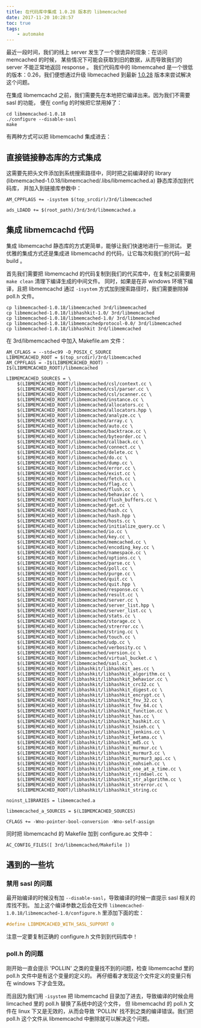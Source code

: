 ```yaml
---
title: 在代码库中集成 1.0.28 版本的 libmemcached
date: 2017-11-20 10:28:57
toc: true
tags:
    - automake
---
```


最近一段时间，我们的线上 server 发生了一个很诡异的现象：在访问 memcached 的时候，
某些情况下可能会获取到旧的数据，从而导致我们的 server 不能正常地返回 response 。
我们代码库中的 libmemcahed 是一个很低的版本：0.26，我们便想通过升级 libmecached 
到最新 [1.0.28](https://launchpad.net/libmemcached/+download) 版本来尝试解决这个问题。

<!--more-->

在集成 libmemcachd 之前，我们需要先在本地把它编译出来。因为我们不需要 sasl 的功能，
便在 config 的时候把它禁用掉了：

```shell
cd libmemcached-1.0.18
./configure --disable-sasl
make
```

有两种方式可以把 libmemcachd 集成进去：

## 直接链接静态库的方式集成

这需要先把头文件添加到系统搜索路径中，同时把之前编译好的 library (libmemcached-1.0.18/libmemcached/.libs/libmemcached.a) 静态库添加到代码库，
并加入到链接库参数中：

```automake
AM_CPPFLAGS += -isystem $(top_srcdir)/3rd/libmemcached

ads_LDADD += $(root_path)/3rd/3rd/libmemcached.a
```

## 集成 libmemcachd 代码

集成 libmemcachd 静态库的方式更简单，能够让我们快速地进行一些测试。
更优雅的集成方式还是集成进 libmemcachd 的代码，让它每次和我们的代码一起 build 。

首先我们需要把 libmemcachd 的代码复制到我们的代买库中，在复制之前需要用 `make clean` 清理下编译生成的中间文件。
同时，如果是在非 windows 环境下编译，且把 libmemcachd 通过 `-isystem` 方式加到搜索路径时，我们需要删除掉 poll.h 文件。

```shell
cp libmemcached-1.0.18/libmemcached 3rd/libmemcached
cp libmemcached-1.0.18/libhashkit-1.0/ 3rd/libmemcached
cp libmemcached-1.0.18/libmemcached-1.0/ 3rd/libmemcached
cp libmemcached-1.0.18/libmemcachedprotocol-0.0/ 3rd/libmemcached
cp libmemcached-1.0.18/libhashkit 3rd/libmemcached
```

在 3rd/libmemcached 中加入 Makefile.am 文件：

```automake
AM_CFLAGS = --std=c99 -D_POSIX_C_SOURCE
LIBMEMCACHED_ROOT = $(top_srcdir)/3rd/libmemcached
AM_CPPFLAGS = -I$(LIBMEMCACHED_ROOT) -I$(LIBMEMCACHED_ROOT)/libmemcached

LIBMEMCACHED_SOURCES = \
	$(LIBMEMCACHED_ROOT)/libmemcached/csl/context.cc \
	$(LIBMEMCACHED_ROOT)/libmemcached/csl/parser.cc \
	$(LIBMEMCACHED_ROOT)/libmemcached/csl/scanner.cc \
	$(LIBMEMCACHED_ROOT)/libmemcached/instance.cc \
	$(LIBMEMCACHED_ROOT)/libmemcached/allocators.cc \
	$(LIBMEMCACHED_ROOT)/libmemcached/allocators.hpp \
	$(LIBMEMCACHED_ROOT)/libmemcached/analyze.cc \
	$(LIBMEMCACHED_ROOT)/libmemcached/array.c \
	$(LIBMEMCACHED_ROOT)/libmemcached/auto.cc \
	$(LIBMEMCACHED_ROOT)/libmemcached/backtrace.cc \
	$(LIBMEMCACHED_ROOT)/libmemcached/byteorder.cc \
	$(LIBMEMCACHED_ROOT)/libmemcached/callback.cc \
	$(LIBMEMCACHED_ROOT)/libmemcached/connect.cc \
	$(LIBMEMCACHED_ROOT)/libmemcached/delete.cc \
	$(LIBMEMCACHED_ROOT)/libmemcached/do.cc \
	$(LIBMEMCACHED_ROOT)/libmemcached/dump.cc \
	$(LIBMEMCACHED_ROOT)/libmemcached/error.cc \
	$(LIBMEMCACHED_ROOT)/libmemcached/exist.cc \
	$(LIBMEMCACHED_ROOT)/libmemcached/fetch.cc \
	$(LIBMEMCACHED_ROOT)/libmemcached/flag.cc \
	$(LIBMEMCACHED_ROOT)/libmemcached/flush.cc \
	$(LIBMEMCACHED_ROOT)/libmemcached/behavior.cc \
	$(LIBMEMCACHED_ROOT)/libmemcached/flush_buffers.cc \
	$(LIBMEMCACHED_ROOT)/libmemcached/get.cc \
	$(LIBMEMCACHED_ROOT)/libmemcached/hash.cc \
	$(LIBMEMCACHED_ROOT)/libmemcached/hash.hpp \
	$(LIBMEMCACHED_ROOT)/libmemcached/hosts.cc \
	$(LIBMEMCACHED_ROOT)/libmemcached/initialize_query.cc \
	$(LIBMEMCACHED_ROOT)/libmemcached/io.cc \
	$(LIBMEMCACHED_ROOT)/libmemcached/key.cc \
	$(LIBMEMCACHED_ROOT)/libmemcached/memcached.cc \
	$(LIBMEMCACHED_ROOT)/libmemcached/encoding_key.cc \
	$(LIBMEMCACHED_ROOT)/libmemcached/namespace.cc \
	$(LIBMEMCACHED_ROOT)/libmemcached/options.cc \
	$(LIBMEMCACHED_ROOT)/libmemcached/parse.cc \
	$(LIBMEMCACHED_ROOT)/libmemcached/poll.cc \
	$(LIBMEMCACHED_ROOT)/libmemcached/purge.cc \
	$(LIBMEMCACHED_ROOT)/libmemcached/quit.cc \
	$(LIBMEMCACHED_ROOT)/libmemcached/quit.hpp \
	$(LIBMEMCACHED_ROOT)/libmemcached/response.cc \
	$(LIBMEMCACHED_ROOT)/libmemcached/result.cc \
	$(LIBMEMCACHED_ROOT)/libmemcached/server.cc \
	$(LIBMEMCACHED_ROOT)/libmemcached/server_list.hpp \
	$(LIBMEMCACHED_ROOT)/libmemcached/server_list.cc \
	$(LIBMEMCACHED_ROOT)/libmemcached/stats.cc \
	$(LIBMEMCACHED_ROOT)/libmemcached/storage.cc \
	$(LIBMEMCACHED_ROOT)/libmemcached/strerror.cc \
	$(LIBMEMCACHED_ROOT)/libmemcached/string.cc \
	$(LIBMEMCACHED_ROOT)/libmemcached/touch.cc \
	$(LIBMEMCACHED_ROOT)/libmemcached/udp.cc \
	$(LIBMEMCACHED_ROOT)/libmemcached/verbosity.cc \
	$(LIBMEMCACHED_ROOT)/libmemcached/version.cc \
	$(LIBMEMCACHED_ROOT)/libmemcached/virtual_bucket.c \
	$(LIBMEMCACHED_ROOT)/libmemcached/sasl.cc \
	$(LIBMEMCACHED_ROOT)/libhashkit/libhashkit_aes.cc \
	$(LIBMEMCACHED_ROOT)/libhashkit/libhashkit_algorithm.cc \
	$(LIBMEMCACHED_ROOT)/libhashkit/libhashkit_behavior.cc \
	$(LIBMEMCACHED_ROOT)/libhashkit/libhashkit_crc32.cc \
	$(LIBMEMCACHED_ROOT)/libhashkit/libhashkit_digest.cc \
	$(LIBMEMCACHED_ROOT)/libhashkit/libhashkit_encrypt.cc \
	$(LIBMEMCACHED_ROOT)/libhashkit/libhashkit_fnv_32.cc \
	$(LIBMEMCACHED_ROOT)/libhashkit/libhashkit_fnv_64.cc \
	$(LIBMEMCACHED_ROOT)/libhashkit/libhashkit_function.cc \
	$(LIBMEMCACHED_ROOT)/libhashkit/libhashkit_has.cc \
	$(LIBMEMCACHED_ROOT)/libhashkit/libhashkit_hashkit.cc \
	$(LIBMEMCACHED_ROOT)/libhashkit/libhashkit_hsieh.cc \
	$(LIBMEMCACHED_ROOT)/libhashkit/libhashkit_jenkins.cc \
	$(LIBMEMCACHED_ROOT)/libhashkit/libhashkit_ketama.cc \
	$(LIBMEMCACHED_ROOT)/libhashkit/libhashkit_md5.cc \
	$(LIBMEMCACHED_ROOT)/libhashkit/libhashkit_murmur.cc \
	$(LIBMEMCACHED_ROOT)/libhashkit/libhashkit_murmur3.cc \
	$(LIBMEMCACHED_ROOT)/libhashkit/libhashkit_murmur3_api.cc \
	$(LIBMEMCACHED_ROOT)/libhashkit/libhashkit_nohsieh.cc \
	$(LIBMEMCACHED_ROOT)/libhashkit/libhashkit_one_at_a_time.cc \
	$(LIBMEMCACHED_ROOT)/libhashkit/libhashkit_rijndael.cc \
	$(LIBMEMCACHED_ROOT)/libhashkit/libhashkit_str_algorithm.cc \
	$(LIBMEMCACHED_ROOT)/libhashkit/libhashkit_strerror.cc \
	$(LIBMEMCACHED_ROOT)/libhashkit/libhashkit_string.cc

noinst_LIBRARIES = libmemcached.a 

libmemcached_a_SOURCES = $(LIBMEMCACHED_SOURCES)

CFLAGS += -Wno-pointer-bool-conversion -Wno-self-assign
```

同时把 libmemcachd 的 Makefile 加到 configure.ac 文件中：

```config
AC_CONFIG_FILES([ 3rd/libmemcached/Makefile ])
```

## 遇到的一些坑

### 禁用 sasl 的问题

最开始编译的时候没有加 `--disable-sasl`，导致编译的时候一直提示 sasl 相关的库找不到。
加上这个编译参数之后会在文件 `libmemcached-1.0.18/libmemcached-1.0/configure.h` 里添加下面的宏：

```cpp
#define LIBMEMCACHED_WITH_SASL_SUPPORT 0
```

注意一定要复制正确的 configure.h 文件到到代码库中！

### poll.h 的问题

刚开始一直会提示 'POLLIN' 之类的变量找不到的问题，检查 libmemcachd 里的 poll.h 文件中是有这个变量的定义的。
再仔细看才发现这个文件定义的变量只有在 windows 下才会生效。

而且因为我们用 `-isystem` 把 libmemcachd 目录加了进去，导致编译的时候会用 limcached 里的 poll.h 替换了系统中的这个文件，
但 libmemcachd 的 poll.h 文件在 linux 下又是无效的，从而会导致 'POLLIN' 找不到之类的编译错误。我们把 poll.h 这个文件从 libmemcachd
中删除就可以解决这个问题。
